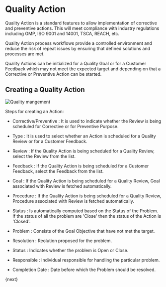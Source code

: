 <!-- add-breadcrumbs -->
# Quality Action


 Quality Action is a standard features to allow implementation of corrective and preventive actions. This will meet compliance with industry regulations including GMP, ISO 9001 and 14001, TSCA, REACH, etc.

 Quality Action process workflows provide a controlled environment and reduce the risk of repeat issues by ensuring that defined solutions and processes are met.
 
 Quality Actions can be initialized for a Quality Goal or for a Customer Feedback which may not meet the expected target and depending on that a Corrective or Preventive Action can be started.
 
## Creating a Quality Action

<img class="screenshot" alt="Quality mangement" src="{{docs_base_url}}/assets/img/quality-management/action.gif">

 Steps for creating an Action:

 * Corrective/Preventive : It is used to indicate whether the Review is being scheduled for Corrective or for Preventive Purpose.

 * Type : It is used to select whether an Action is scheduled for a Quality Review or for a Customer Feedback.

 * Review : If the Quality Action is being scheduled for a Quality Review, select the Review from the list.

 * Feedback : If the Quality Action is being scheduled for a Customer Feedback, select the Feedback from the list.

 * Goal : If the Quality Action is being scheduled for a Quality Review, Goal associated with Review is fetched automatically.

 * Procedure : If the Quality Action is being scheduled for a Quality Review, Procedure associated with Review is fetched automatically.

 * Status : Is automatically computed based on the Status of the Problem. If the status of all the problem are 'Close' then the status of the Action is 'Closed'.

 * Problem : Consists of the Goal Objective that have not met the target.

 * Resolution : Reolution proposed for the problem.

 * Status : Indicates whether the problem is Open or Close.

 * Responsible : Individual responsible for handling the particular problem.

 * Completion Date : Date before which the Problem should be resolved.

{next}